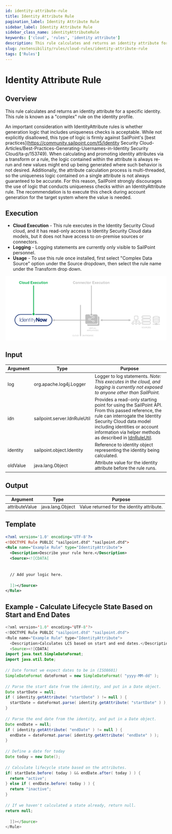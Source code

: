 ```yaml
---
id: identity-attribute-rule
title: Identity Attribute Rule
pagination_label: Identity Attribute Rule
sidebar_label: Identity Attribute Rule
sidebar_class_name: identityAttributeRule
keywords: ['cloud', 'rules', 'identity attribute']
description: This rule calculates and returns an identity attribute for a specific identity.
slug: /extensibility/rules/cloud-rules/identity-attribute-rule
tags: ['Rules']
---
```


# Identity Attribute Rule

## Overview

This rule calculates and returns an identity attribute for a specific identity. This rule is known as a "complex" rule on the identity profile.

An important consideration with IdentityAttribute rules is whether generation logic that includes uniqueness checks is acceptable. While not explicitly disallowed, this type of logic is firmly against SailPoint's [best practices](https://community.sailpoint.com/t5/Identity Security Cloud-Articles/Best-Practices-Generating-Usernames-in-Identity Security Cloud/ta-p/153749). When calculating and promoting identity attributes via a transform or a rule, the logic contained within the attribute is always re-run and new values might end up being generated where such behavior is not desired. Additionally, the attribute calculation process is multi-threaded, so the uniqueness logic contained on a single attribute is not always guaranteed to be accurate. For this reason, SailPoint strongly discourages the use of logic that conducts uniqueness checks within an IdentityAttribute rule. The recommendation is to execute this check during account generation for the target system where the value is needed.

## Execution

- **Cloud Execution** - This rule executes in the Identity Security Cloud cloud, and it has read-only access to Identity Security Cloud data models, but it does not have access to on-premise sources or connectors.
- **Logging** - Logging statements are currently only visible to SailPoint personnel.
- **Usage** - To use this rule once installed, first select "Complex Data Source" option under the Source dropdown, then select the rule name under the Transform drop down.

![Rule Execution](../img/cloud_execution.png)

## Input

| Argument | Type | Purpose |
| --- | --- | --- |
| log | org.apache.log4j.Logger | Logger to log statements. _Note: This executes in the cloud, and logging is currently not exposed to anyone other than SailPoint._ |
| idn | sailpoint.server.IdnRuleUtil | Provides a read-only starting point for using the SailPoint API. From this passed reference, the rule can interrogate the Identity Security Cloud data model including identities or account information via helper methods as described in [IdnRuleUtil](../idn_rule_utility.md). |
| identity | sailpoint.object.Identity | Reference to identity object representing the identity being calculated. |
| oldValue | java.lang.Object | Attribute value for the identity attribute before the rule runs. |

## Output

| Argument | Type | Purpose |
| --- | --- | --- |
| attributeValue | java.lang.Object | Value returned for the identity attribute. |

## Template

```xml
<?xml version='1.0' encoding='UTF-8'?>
<!DOCTYPE Rule PUBLIC "sailpoint.dtd" "sailpoint.dtd">
<Rule name="Example Rule" type="IdentityAttribute">
  <Description>Describe your rule here.</Description>
  <Source><![CDATA[


  // Add your logic here.

  ]]></Source>
</Rule>
```

## Example - Calculate Lifecycle State Based on Start and End Dates

```java
<?xml version='1.0' encoding='UTF-8'?>
<!DOCTYPE Rule PUBLIC "sailpoint.dtd" "sailpoint.dtd">
<Rule name="Example Rule" type="IdentityAttribute">
  <Description>Calculates LCS based on start and end dates.</Description>
  <Source><![CDATA[
import java.text.SimpleDateFormat;
import java.util.Date;

// Date format we expect dates to be in (ISO8601)
SimpleDateFormat dateFormat = new SimpleDateFormat( "yyyy-MM-dd" );

// Parse the start date from the identity, and put in a Date object.
Date startDate = null;
if ( identity.getAttribute( "startDate" ) != null ) {
  startDate = dateFormat.parse( identity.getAttribute( "startDate" ) );
}

// Parse the end date from the identity, and put in a Date object.
Date endDate = null;
if ( identity.getAttribute( "endDate" ) != null ) {
  endDate = dateFormat.parse( identity.getAttribute( "endDate" ) );
}

// Define a date for today
Date today = new Date();

// Calculate lifecycle state based on the attributes.
if( startDate.before( today ) && endDate.after( today ) ) {
  return "active";
} else if ( endDate.before( today ) ) {
  return "inactive";
}

// If we haven't calculated a state already, return null.
return null;

  ]]></Source>
</Rule>
```
